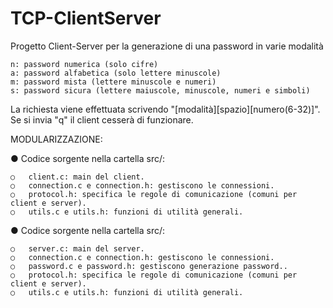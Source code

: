 # TCP-ClientServer
Progetto Client-Server per la generazione di una password in varie modalità

    n: password numerica (solo cifre)
    a: password alfabetica (solo lettere minuscole)
    m: password mista (lettere minuscole e numeri)
    s: password sicura (lettere maiuscole, minuscole, numeri e simboli)

La richiesta viene effettuata scrivendo "[modalità][spazio][numero(6-32)]". Se si invia "q" il client cesserà di funzionare.


MODULARIZZAZIONE:

●	Codice sorgente nella cartella src/:

    ○	client.c: main del client.
    ○	connection.c e connection.h: gestiscono le connessioni.
    ○	protocol.h: specifica le regole di comunicazione (comuni per client e server).
    ○	utils.c e utils.h: funzioni di utilità generali.
    
●	Codice sorgente nella cartella src/:

    ○	server.c: main del server.
    ○	connection.c e connection.h: gestiscono le connessioni.
    ○	password.c e password.h: gestiscono generazione password..
    ○	protocol.h: specifica le regole di comunicazione (comuni per client e server).
    ○	utils.c e utils.h: funzioni di utilità generali.

